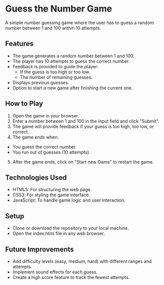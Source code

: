 
# Guess the Number Game

A simple number guessing game where the user has to guess a random number between 1 and 100 within 10 attempts.



## Features

- The game generates a random number between 1 and 100.
- The player has 10 attempts to guess the correct number.
- Feedback is provided to guide the player:
  - If the guess is too high or too low.
  - The number of remaining guesses.
- Displays previous guesses.
- Option to start a new game after finishing the current one.

## How to Play
1. Open the game in your browser.
2. Enter a number between 1 and 100 in the input field and click "Submit".
3. The game will provide feedback if your guess is too high, too low, or correct.
4. The game ends when:
- You guess the correct number.
- You run out of guesses (10 attempts).
5. After the game ends, click on "Start new Game" to restart the game.

## Technologies Used
- HTML5: For structuring the web page.
- CSS3: For styling the game interface.
- JavaScript: To handle game logic and user interaction.

## Setup
- Clone or download the repository to your local machine.
- Open the index.html file in any web browser.
## Future Improvements
- Add difficulty levels (easy, medium, hard) with different ranges and attempts.
- Implement sound effects for each guess.
- Create a high score feature to track the fewest attempts.
